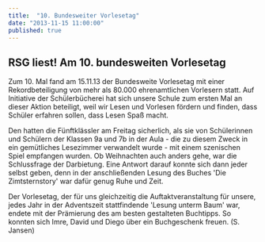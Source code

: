 ```yaml
---
title:  "10. Bundesweiter Vorlesetag"
date: "2013-11-15 11:00:00"
published: true
---
```


## RSG liest! Am 10. bundesweiten Vorlesetag

Zum 10. Mal fand am 15.11.13 der Bundesweite Vorlesetag mit einer Rekordbeteiligung von mehr als 80.000 ehrenamtlichen Vorlesern statt. Auf Initiative der Sch&uuml;lerb&uuml;cherei hat sich unsere Schule zum ersten Mal an dieser Aktion beteiligt, weil wir Lesen und Vorlesen f&ouml;rdern und finden, dass Sch&uuml;ler erfahren sollen, dass Lesen Spa&szlig; macht.

Den hatten die F&uuml;nftkl&auml;ssler am Freitag sicherlich, als sie von Sch&uuml;lerinnen und Sch&uuml;lern der Klassen 9a und 7b in der Aula - die zu diesem Zweck in ein gem&uuml;tliches Lesezimmer verwandelt wurde - mit einem szenischen Spiel empfangen wurden. Ob Weihnachten auch anders gehe, war die Schlussfrage der Darbietung. Eine Antwort darauf konnte sich dann jeder selbst geben, denn in der anschlie&szlig;enden Lesung des Buches 'Die Zimtsternstory' war daf&uuml;r genug Ruhe und Zeit.

Der Vorlesetag, der f&uuml;r uns gleichzeitig die Auftaktveranstaltung f&uuml;r unsere, jedes Jahr in der Adventszeit stattfindende 'Lesung unterm Baum' war, endete mit der Pr&auml;mierung des am besten gestalteten Buchtipps. So konnten sich Imre, David und Diego &uuml;ber ein Buchgeschenk freuen. (S. Jansen)